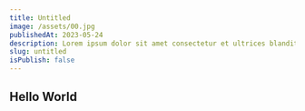 ```yaml
---
title: Untitled
image: /assets/00.jpg
publishedAt: 2023-05-24
description: Lorem ipsum dolor sit amet consectetur et ultrices blandit neque ege
slug: untitled
isPublish: false
---
```

## Hello World